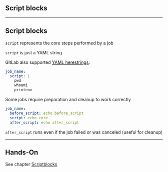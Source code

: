 <!-- .slide: id="gitlab_script_blocks" class="vertical-center" -->

<i class="fa-duotone fa-file-code fa-8x" style="float: right; color: grey;"></i>

## Script blocks

---

## Script blocks

`script` represents the core steps performed by a job

`script` is just a YAML string

GitLab also supported [YAML herestrings](https://yaml-multiline.info/):

```yaml
job_name:
  script: |
    pwd
    whoami
    printenv
```

Some jobs require preparation and cleanup to work correctly

```yaml
job_name:
  before_script: echo before_script
  script: echo core
  after_script: echo after_script
```

`after_script` runs even if the job failed or was canceled (useful for cleanup)

---

## Hands-On

See chapter [Scriptblocks](/hands-on/2025-05-14/030_script_blocks/exercise/)
